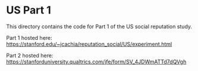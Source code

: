 # US Part 1 

This directory contains the code for Part 1 of the US social reputation study. 

Part 1 hosted here: https://stanford.edu/~jcachia/reputation_social/US/experiment.html

Part 2 hosted here: https://stanforduniversity.qualtrics.com/jfe/form/SV_4JDWmATTd7dQVgh